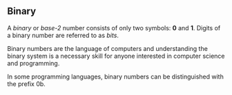 ## Binary

A *binary* or *base-2* number consists of only two symbols: **0** and **1**. Digits of a binary number are referred to as *bits*.

Binary numbers are the language of computers and understanding the binary system is a necessary skill for anyone interested in computer science and programming.

In some programming languages, binary numbers can be distinguished with the prefix 0b.
